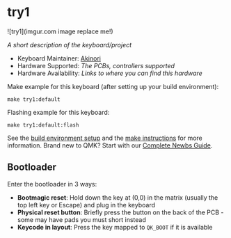 # try1

![try1](imgur.com image replace me!)

*A short description of the keyboard/project*

* Keyboard Maintainer: [Akinori](https://github.com/nori-ut3g)
* Hardware Supported: *The PCBs, controllers supported*
* Hardware Availability: *Links to where you can find this hardware*

Make example for this keyboard (after setting up your build environment):

    make try1:default

Flashing example for this keyboard:

    make try1:default:flash

See the [build environment setup](https://docs.qmk.fm/#/getting_started_build_tools) and the [make instructions](https://docs.qmk.fm/#/getting_started_make_guide) for more information. Brand new to QMK? Start with our [Complete Newbs Guide](https://docs.qmk.fm/#/newbs).

## Bootloader

Enter the bootloader in 3 ways:

* **Bootmagic reset**: Hold down the key at (0,0) in the matrix (usually the top left key or Escape) and plug in the keyboard
* **Physical reset button**: Briefly press the button on the back of the PCB - some may have pads you must short instead
* **Keycode in layout**: Press the key mapped to `QK_BOOT` if it is available

